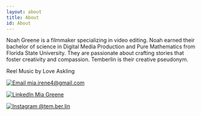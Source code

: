 ```yaml
---
layout: about
title: About
id: About
---
```



Noah Greene is a filmmaker specializing in video editing. Noah earned their bachelor of science
in Digital Media Production and Pure Mathematics from Florida
State University. They are passionate about crafting stories that 
foster creativity and compassion. Temberlin is their creative pseudonym.

Reel Music by Love Askling

[![Email](../assets/email.png) mia.irene4@gmail.com](mailto:mia.irene4@gmail.com)

[![LinkedIn](../assets/linkedin.jpg) Mia Greene](https://www.linkedin.com/in/mia-greene-760091196/)

[![Instagram](../assets/instagram.png) @tem.ber.lin](https://instagram.com/tem.ber.lin?igshid=byqa48kh1rxv)
